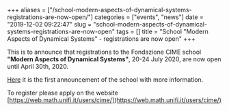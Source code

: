 +++
aliases = ["/school-modern-aspects-of-dynamical-systems-registrations-are-now-open/"]
categories = ["events", "news"]
date = "2019-12-02 09:22:47"
slug = "school-modern-aspects-of-dynamical-systems-registrations-are-now-open"
tags = []
title = "School \"Modern Aspects of Dynamical Systems\" - registrations are now open"
+++

This is to announce that registrations to the Fondazione CIME school
**"Modern Aspects of Dynamical Systems"**, 20-24 July 2020, are now open
until April 30th, 2020.

[Here](https://www.dinamici.org/?p=1269) it is the first announcement of
the school with more information.

To register please apply on the website
[https://web.math.unifi.it/users/cime/](https://web.math.unifi.it/users/cime/)
